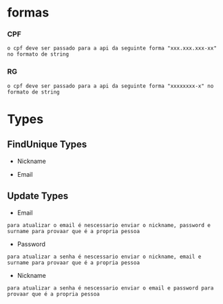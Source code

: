 # formas
### CPF
```
o cpf deve ser passado para a api da seguinte forma "xxx.xxx.xxx-xx" no formato de string
```
### RG
```
o cpf deve ser passado para a api da seguinte forma "xxxxxxxx-x" no formato de string
```

# Types

## FindUnique Types

* Nickname 

* Email

## Update Types

* Email
```
para atualizar o email é nescessario enviar o nickname, password e surname para provaar que é a propria pessoa 
```

* Password
```
para atualizar a senha é nescessario enviar o nickname, email e surname para provaar que é a propria pessoa 
```

* Nickname
```
para atualizar a senha é nescessario enviar o email e password para provaar que é a propria pessoa 
```